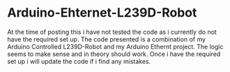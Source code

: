 # Arduino-Ehternet-L239D-Robot
At the time of posting this i have not tested the code as i currently do not have the required set up.
The code presented is a combination of my Arduino Controlled L239D-Robot and my Arduino Ethernt project.
The logic seems to make sense and in theory should work.
Once i have the required set up i will update the code if i find any mistakes.

